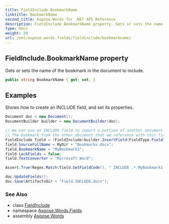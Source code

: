 ```yaml
---
title: FieldInclude.BookmarkName
linktitle: BookmarkName
second_title: Aspose.Words for .NET API Reference
description: FieldInclude BookmarkName property. Gets or sets the name of the bookmark in the document to include in C#.
type: docs
weight: 20
url: /net/aspose.words.fields/fieldinclude/bookmarkname/
---
```

## FieldInclude.BookmarkName property

Gets or sets the name of the bookmark in the document to include.

```csharp
public string BookmarkName { get; set; }
```

## Examples

Shows how to create an INCLUDE field, and set its properties.

```csharp
Document doc = new Document();
DocumentBuilder builder = new DocumentBuilder(doc);

// We can use an INCLUDE field to import a portion of another document in the local file system.
// The bookmark from the other document that we reference with this field contains this imported portion.
FieldInclude field = (FieldInclude)builder.InsertField(FieldType.FieldInclude, true);
field.SourceFullName = MyDir + "Bookmarks.docx";
field.BookmarkName = "MyBookmark1";
field.LockFields = false;
field.TextConverter = "Microsoft Word";

Assert.True(Regex.Match(field.GetFieldCode(), " INCLUDE .* MyBookmark1 \\\\c \"Microsoft Word\"").Success);

doc.UpdateFields();
doc.Save(ArtifactsDir + "Field.INCLUDE.docx");
```

### See Also

* class [FieldInclude](../)
* namespace [Aspose.Words.Fields](../../fieldinclude/)
* assembly [Aspose.Words](../../../)
